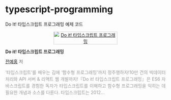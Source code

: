 # typescript-programming
Do It! 타입스크립트 프로그래밍 예제 코드

<div style="clear:left;text-align:left;">
  <div style="margin:0 0 15px 0;text-align:center;">
    <a href="http://www.yes24.com/Product/Goods/89328106" style="display:inline-block;overflow:hidden;border:solid 1px #ccc;" target="_blank">
      <img style="margin:-1px;vertical-align:top;" src="http://image.yes24.com/goods/89328106/M" border="0" alt="Do it! 타입스크립트 프로그래밍 ">
    </a>
  </div>
  <div>
    <p style="line-height:1.2em;color:#333;font-size:14px;font-weight:bold;">
      Do it! 타입스크립트 프로그래밍 
    </p>
    <p style="margin-top:5px;line-height:1.2em;color:#666;">
      <a href="http://www.yes24.com/Product/Search?domain=ALL&query=전예홍&authorNo=292151&author=전예홍" target="_blank">전예홍</a> 저
    </p>
    <p style="margin-top:14px;line-height:1.5em;text-align:justify;color:#999;">
      ‘타입스크립트’를 배우는 김에 ‘함수형 프로그래밍’까지 정주행하자!10만 건의 빅데이터 처리와 API 서버 &amp; 리액트 웹 개발까지!『Do it! 타입스크립트 프로그래밍』은 ES6 자바스크립트를 경험한 독자가 타입스크립트를 이해하고 함수형 프로그래밍을 익히는 데 필요한 개념과 소스를 다룬다. 타입스크립트는 2012...
    </p>
  </div>
</div>
